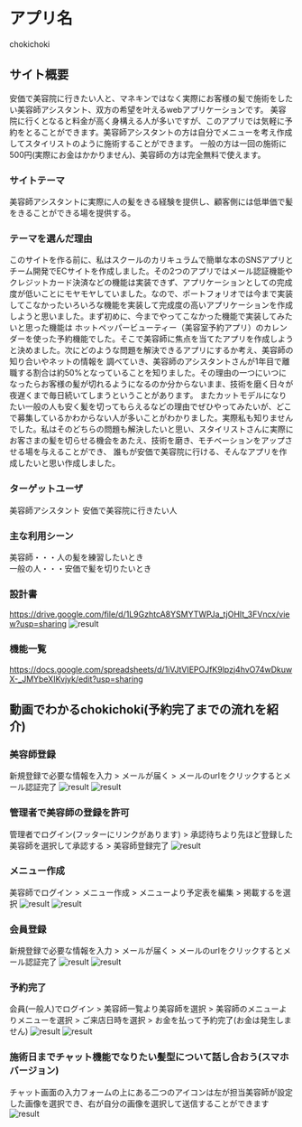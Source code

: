# アプリ名
chokichoki
## サイト概要
安価で美容院に行きたい人と、マネキンではなく実際にお客様の髪で施術をしたい美容師アシスタント、双方の希望を叶えるwebアプリケーションです。 美容院に行くとなると料金が高く身構える人が多いですが、このアプリでは気軽に予約をとることができます。美容師アシスタントの方は自分でメニューを考え作成してスタイリストのように施術することができます。 一般の方は一回の施術に500円(実際にお金はかかりません)、美容師の方は完全無料で使えます。
### サイトテーマ
美容師アシスタントに実際に人の髪をきる経験を提供し、顧客側には低単価で髪をきることができる場を提供する。
### テーマを選んだ理由
このサイトを作る前に、私はスクールのカリキュラムで簡単な本のSNSアプリとチーム開発でECサイトを作成しました。その2つのアプリではメール認証機能やクレジットカード決済などの機能は実装できず、アプリケーションとしての完成度が低いことにモヤモヤしていました。なので、ポートフォリオでは今まで実装してこなかったいろいろな機能を実装して完成度の高いアプリケーションを作成しようと思いました。まず初めに、今までやってこなかった機能で実装してみたいと思った機能は ホットペッパービューティー（美容室予約アプリ）のカレンダーを使った予約機能でした。そこで美容師に焦点を当てたアプリを作成しようと決めました。次にどのような問題を解決できるアプリにするか考え、美容師の知り合いやネットの情報を 調べていき、美容師のアシスタントさんが1年目で離職する割合は約50%となっていることを知りました。その理由の一つにいつになったらお客様の髪が切れるようになるのか分からないまま、技術を磨く日々が夜遅くまで毎日続いてしまうということがあります。 またカットモデルになりたい一般の人も安く髪を切ってもらえるなどの理由でぜひやってみたいが、どこで募集しているかわからない人が多いことがわかりました。実際私も知りませんでした。私はそのどちらの問題も解決したいと思い、スタイリストさんに実際にお客さまの髪を切らせる機会をあたえ、技術を磨き、モチベーションをアップさせる場を与えることができ、 誰もが安価で美容院に行ける、そんなアプリを作成したいと思い作成しました。
### ターゲットユーザ
美容師アシスタント 安価で美容院に行きたい人
### 主な利用シーン
美容師・・・人の髪を練習したいとき<br>
一般の人・・・安価で髪を切りたいとき
### 設計書
https://drive.google.com/file/d/1L9GzhtcA8YSMYTWPJa_tjOHIt_3FVncx/view?usp=sharing
![result](https://github.com/Mac0917/img_for_readme/blob/master/er.png)
### 機能一覧
https://docs.google.com/spreadsheets/d/1iVJtVIEPOJfK9lpzj4hvO74wDkuwX-_JMYbeXIKvjyk/edit?usp=sharing
## 動画でわかるchokichoki(予約完了までの流れを紹介) 
### 美容師登録
新規登録で必要な情報を入力 > メールが届く > メールのurlをクリックするとメール認証完了 
![result](https://github.com/Mac0917/img_for_readme/blob/master/register_hairdresser.png)
![result](https://github.com/Mac0917/img_for_readme/blob/master/hairdresser_mail.png)
### 管理者で美容師の登録を許可
管理者でログイン(フッターにリンクがあります) > 承認待ちより先ほど登録した美容師を選択して承認する > 美容師登録完了
![result](https://github.com/Mac0917/img_for_readme/blob/master/admin.png)
### メニュー作成
美容師でログイン > メニュー作成 > メニューより予定表を編集 > 掲載するを選択
![result](https://github.com/Mac0917/img_for_readme/blob/master/menu.png)
![result](https://github.com/Mac0917/img_for_readme/blob/master/menu2.png)
### 会員登録
新規登録で必要な情報を入力 > メールが届く > メールのurlをクリックするとメール認証完了
![result](https://github.com/Mac0917/img_for_readme/blob/master/register_user.png)
![result](https://github.com/Mac0917/img_for_readme/blob/master/user_mail.png)
### 予約完了
会員(一般人)でログイン > 美容師一覧より美容師を選択 > 美容師のメニューよりメニューを選択 > ご来店日時を選択 > お金を払って予約完了(お金は発生しません)
![result](https://github.com/Mac0917/img_for_readme/blob/master/reserve.png)
![result](https://github.com/Mac0917/img_for_readme/blob/master/reserve_mail.png)
### 施術日までチャット機能でなりたい髪型について話し合おう(スマホバージョン)
チャット画面の入力フォームの上にある二つのアイコンは左が担当美容師が設定した画像を選択でき、右が自分の画像を選択して送信することができます
![result](https://github.com/Mac0917/img_for_readme/blob/master/chat.gif)
